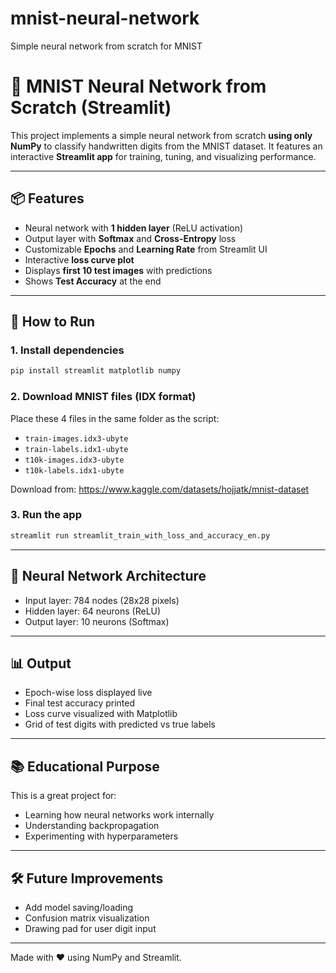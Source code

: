 # mnist-neural-network
Simple neural network from scratch for MNIST

# 🧠 MNIST Neural Network from Scratch (Streamlit)

This project implements a simple neural network from scratch **using only NumPy** to classify handwritten digits from the MNIST dataset. It features an interactive **Streamlit app** for training, tuning, and visualizing performance.

---

## 📦 Features

- Neural network with **1 hidden layer** (ReLU activation)
- Output layer with **Softmax** and **Cross-Entropy** loss
- Customizable **Epochs** and **Learning Rate** from Streamlit UI
- Interactive **loss curve plot**
- Displays **first 10 test images** with predictions
- Shows **Test Accuracy** at the end

---

## 🧪 How to Run

### 1. Install dependencies

```bash
pip install streamlit matplotlib numpy
```

### 2. Download MNIST files (IDX format)

Place these 4 files in the same folder as the script:
- `train-images.idx3-ubyte`
- `train-labels.idx1-ubyte`
- `t10k-images.idx3-ubyte`
- `t10k-labels.idx1-ubyte`

Download from: https://www.kaggle.com/datasets/hojjatk/mnist-dataset

### 3. Run the app

```bash
streamlit run streamlit_train_with_loss_and_accuracy_en.py
```

---

## 🧠 Neural Network Architecture

- Input layer: 784 nodes (28x28 pixels)
- Hidden layer: 64 neurons (ReLU)
- Output layer: 10 neurons (Softmax)

---

## 📊 Output

- Epoch-wise loss displayed live
- Final test accuracy printed
- Loss curve visualized with Matplotlib
- Grid of test digits with predicted vs true labels

---

## 📚 Educational Purpose

This is a great project for:
- Learning how neural networks work internally
- Understanding backpropagation
- Experimenting with hyperparameters

---

## 🛠 Future Improvements

- Add model saving/loading
- Confusion matrix visualization
- Drawing pad for user digit input

---

Made with ❤️ using NumPy and Streamlit.
